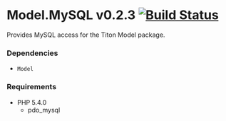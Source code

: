 # Model.MySQL v0.2.3 [![Build Status](https://travis-ci.org/titon/Model.MySQL.png)](https://travis-ci.org/titon/Model.MySQL) #

Provides MySQL access for the Titon Model package.

### Dependencies ###

* `Model`

### Requirements ###

* PHP 5.4.0
	* pdo_mysql